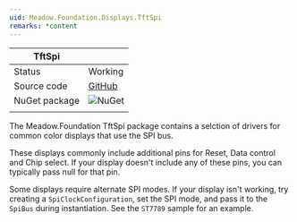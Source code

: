 ```yaml
---
uid: Meadow.Foundation.Displays.TftSpi
remarks: *content
---
```


| TftSpi        |             |
|---------------|-------------|
| Status        | Working     |
| Source code   | [GitHub](https://github.com/WildernessLabs/Meadow.Foundation/tree/master/Source/Meadow.Foundation.Peripherals/Displays.TftSpi) |
| NuGet package | ![NuGet](https://img.shields.io/nuget/v/Meadow.Foundation.Displays.TftSpi.svg?label=NuGet) |
| | |

The Meadow.Foundation TftSpi package contains a selction of drivers for common color displays that use the SPI bus.

These displays commonly include additional pins for Reset, Data control and Chip select. If your display doesn't include any of these pins, you can typically pass null for that pin.

Some displays require alternate SPI modes. If your display isn't working, try creating a `SpiClockConfiguration`, set the SPI mode, and pass it to the `SpiBus` during instantiation. See the `ST7789` sample for an example.
